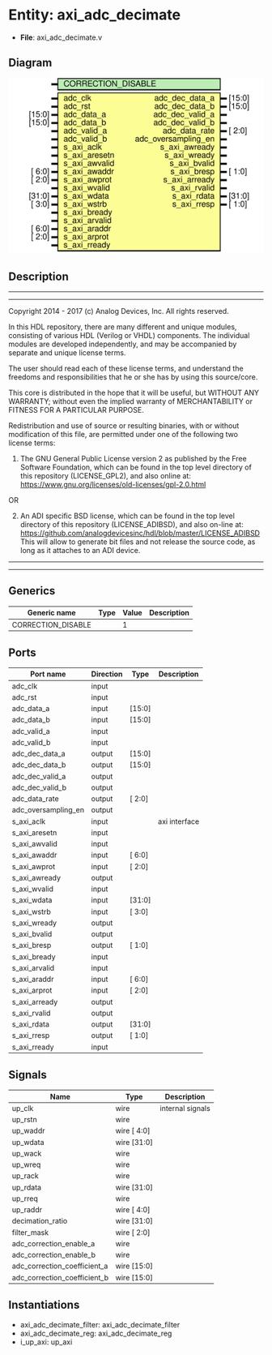 # Entity: axi_adc_decimate

- **File**: axi_adc_decimate.v
## Diagram

![Diagram](axi_adc_decimate.svg "Diagram")
## Description

 ***************************************************************************
 ***************************************************************************
 Copyright 2014 - 2017 (c) Analog Devices, Inc. All rights reserved.

 In this HDL repository, there are many different and unique modules, consisting
 of various HDL (Verilog or VHDL) components. The individual modules are
 developed independently, and may be accompanied by separate and unique license
 terms.

 The user should read each of these license terms, and understand the
 freedoms and responsibilities that he or she has by using this source/core.

 This core is distributed in the hope that it will be useful, but WITHOUT ANY
 WARRANTY; without even the implied warranty of MERCHANTABILITY or FITNESS FOR
 A PARTICULAR PURPOSE.

 Redistribution and use of source or resulting binaries, with or without modification
 of this file, are permitted under one of the following two license terms:

   1. The GNU General Public License version 2 as published by the
      Free Software Foundation, which can be found in the top level directory
      of this repository (LICENSE_GPL2), and also online at:
      <https://www.gnu.org/licenses/old-licenses/gpl-2.0.html>

 OR

   2. An ADI specific BSD license, which can be found in the top level directory
      of this repository (LICENSE_ADIBSD), and also on-line at:
      https://github.com/analogdevicesinc/hdl/blob/master/LICENSE_ADIBSD
      This will allow to generate bit files and not release the source code,
      as long as it attaches to an ADI device.

 ***************************************************************************
 ***************************************************************************

## Generics

| Generic name       | Type | Value | Description |
| ------------------ | ---- | ----- | ----------- |
| CORRECTION_DISABLE |      | 1     |             |
## Ports

| Port name           | Direction | Type   | Description    |
| ------------------- | --------- | ------ | -------------- |
| adc_clk             | input     |        |                |
| adc_rst             | input     |        |                |
| adc_data_a          | input     | [15:0] |                |
| adc_data_b          | input     | [15:0] |                |
| adc_valid_a         | input     |        |                |
| adc_valid_b         | input     |        |                |
| adc_dec_data_a      | output    | [15:0] |                |
| adc_dec_data_b      | output    | [15:0] |                |
| adc_dec_valid_a     | output    |        |                |
| adc_dec_valid_b     | output    |        |                |
| adc_data_rate       | output    | [ 2:0] |                |
| adc_oversampling_en | output    |        |                |
| s_axi_aclk          | input     |        |  axi interface |
| s_axi_aresetn       | input     |        |                |
| s_axi_awvalid       | input     |        |                |
| s_axi_awaddr        | input     | [ 6:0] |                |
| s_axi_awprot        | input     | [ 2:0] |                |
| s_axi_awready       | output    |        |                |
| s_axi_wvalid        | input     |        |                |
| s_axi_wdata         | input     | [31:0] |                |
| s_axi_wstrb         | input     | [ 3:0] |                |
| s_axi_wready        | output    |        |                |
| s_axi_bvalid        | output    |        |                |
| s_axi_bresp         | output    | [ 1:0] |                |
| s_axi_bready        | input     |        |                |
| s_axi_arvalid       | input     |        |                |
| s_axi_araddr        | input     | [ 6:0] |                |
| s_axi_arprot        | input     | [ 2:0] |                |
| s_axi_arready       | output    |        |                |
| s_axi_rvalid        | output    |        |                |
| s_axi_rdata         | output    | [31:0] |                |
| s_axi_rresp         | output    | [ 1:0] |                |
| s_axi_rready        | input     |        |                |
## Signals

| Name                         | Type        | Description        |
| ---------------------------- | ----------- | ------------------ |
| up_clk                       | wire        |  internal signals  |
| up_rstn                      | wire        |                    |
| up_waddr                     | wire [ 4:0] |                    |
| up_wdata                     | wire [31:0] |                    |
| up_wack                      | wire        |                    |
| up_wreq                      | wire        |                    |
| up_rack                      | wire        |                    |
| up_rdata                     | wire [31:0] |                    |
| up_rreq                      | wire        |                    |
| up_raddr                     | wire [ 4:0] |                    |
| decimation_ratio             | wire [31:0] |                    |
| filter_mask                  | wire [ 2:0] |                    |
| adc_correction_enable_a      | wire        |                    |
| adc_correction_enable_b      | wire        |                    |
| adc_correction_coefficient_a | wire [15:0] |                    |
| adc_correction_coefficient_b | wire [15:0] |                    |
## Instantiations

- axi_adc_decimate_filter: axi_adc_decimate_filter
- axi_adc_decimate_reg: axi_adc_decimate_reg
- i_up_axi: up_axi
